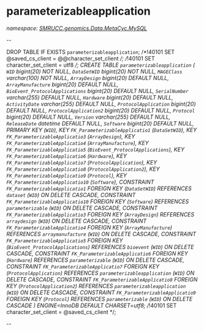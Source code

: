 ﻿# parameterizableapplication
_namespace: [SMRUCC.genomics.Data.MetaCyc.MySQL](./index.md)_

--
 
 DROP TABLE IF EXISTS `parameterizableapplication`;
 /*!40101 SET @saved_cs_client = @@character_set_client */;
 /*!40101 SET character_set_client = utf8 */;
 CREATE TABLE `parameterizableapplication` (
 `WID` bigint(20) NOT NULL,
 `DataSetWID` bigint(20) NOT NULL,
 `MAGEClass` varchar(100) NOT NULL,
 `ArrayDesign` bigint(20) DEFAULT NULL,
 `ArrayManufacture` bigint(20) DEFAULT NULL,
 `BioEvent_ProtocolApplications` bigint(20) DEFAULT NULL,
 `SerialNumber` varchar(255) DEFAULT NULL,
 `Hardware` bigint(20) DEFAULT NULL,
 `ActivityDate` varchar(255) DEFAULT NULL,
 `ProtocolApplication` bigint(20) DEFAULT NULL,
 `ProtocolApplication2` bigint(20) DEFAULT NULL,
 `Protocol` bigint(20) DEFAULT NULL,
 `Version` varchar(255) DEFAULT NULL,
 `ReleaseDate` datetime DEFAULT NULL,
 `Software` bigint(20) DEFAULT NULL,
 PRIMARY KEY (`WID`),
 KEY `FK_ParameterizableApplicatio1` (`DataSetWID`),
 KEY `FK_ParameterizableApplicatio3` (`ArrayDesign`),
 KEY `FK_ParameterizableApplicatio4` (`ArrayManufacture`),
 KEY `FK_ParameterizableApplicatio5` (`BioEvent_ProtocolApplications`),
 KEY `FK_ParameterizableApplicatio6` (`Hardware`),
 KEY `FK_ParameterizableApplicatio7` (`ProtocolApplication`),
 KEY `FK_ParameterizableApplicatio8` (`ProtocolApplication2`),
 KEY `FK_ParameterizableApplicatio9` (`Protocol`),
 KEY `FK_ParameterizableApplicatio10` (`Software`),
 CONSTRAINT `FK_ParameterizableApplicatio1` FOREIGN KEY (`DataSetWID`) REFERENCES `dataset` (`WID`) ON DELETE CASCADE,
 CONSTRAINT `FK_ParameterizableApplicatio10` FOREIGN KEY (`Software`) REFERENCES `parameterizable` (`WID`) ON DELETE CASCADE,
 CONSTRAINT `FK_ParameterizableApplicatio3` FOREIGN KEY (`ArrayDesign`) REFERENCES `arraydesign` (`WID`) ON DELETE CASCADE,
 CONSTRAINT `FK_ParameterizableApplicatio4` FOREIGN KEY (`ArrayManufacture`) REFERENCES `arraymanufacture` (`WID`) ON DELETE CASCADE,
 CONSTRAINT `FK_ParameterizableApplicatio5` FOREIGN KEY (`BioEvent_ProtocolApplications`) REFERENCES `bioevent` (`WID`) ON DELETE CASCADE,
 CONSTRAINT `FK_ParameterizableApplicatio6` FOREIGN KEY (`Hardware`) REFERENCES `parameterizable` (`WID`) ON DELETE CASCADE,
 CONSTRAINT `FK_ParameterizableApplicatio7` FOREIGN KEY (`ProtocolApplication`) REFERENCES `parameterizableapplication` (`WID`) ON DELETE CASCADE,
 CONSTRAINT `FK_ParameterizableApplicatio8` FOREIGN KEY (`ProtocolApplication2`) REFERENCES `parameterizableapplication` (`WID`) ON DELETE CASCADE,
 CONSTRAINT `FK_ParameterizableApplicatio9` FOREIGN KEY (`Protocol`) REFERENCES `parameterizable` (`WID`) ON DELETE CASCADE
 ) ENGINE=InnoDB DEFAULT CHARSET=utf8;
 /*!40101 SET character_set_client = @saved_cs_client */;
 
 --




